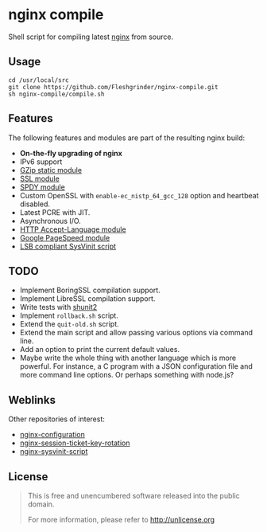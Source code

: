 # nginx compile
Shell script for compiling latest [nginx](http://nginx.org) from source.

## Usage
```
cd /usr/local/src
git clone https://github.com/Fleshgrinder/nginx-compile.git
sh nginx-compile/compile.sh
```

## Features
The following features and modules are part of the resulting nginx build:

- **On-the-fly upgrading of nginx**
- IPv6 support
- [GZip static module](http://nginx.org/en/docs/http/ngx_http_gzip_static_module.html)
- [SSL module](http://nginx.org/en/docs/http/ngx_http_ssl_module.html)
- [SPDY module](http://nginx.org/en/docs/http/ngx_http_spdy_module.html)
- Custom OpenSSL with `enable-ec_nistp_64_gcc_128` option and heartbeat disabled.
- Latest PCRE with JIT.
- Asynchronous I/O.
- [HTTP Accept-Language module](https://github.com/Fleshgrinder/nginx_accept_language_module)
- [Google PageSpeed module](https://github.com/pagespeed/ngx_pagespeed)
- [LSB compliant SysVinit script](https://github.com/Fleshgrinder/nginx-sysvinit-script)

## TODO
- Implement BoringSSL compilation support.
- Implement LibreSSL compilation support.
- Write tests with [shunit2](https://code.google.com/p/shunit2/)
- Implement `rollback.sh` script.
- Extend the `quit-old.sh` script.
- Extend the main script and allow passing various options via command line.
- Add an option to print the current default values.
- Maybe write the whole thing with another language which is more powerful. For
  instance, a C program with a JSON configuration file and more command line
  options. Or perhaps something with node.js?

## Weblinks
Other repositories of interest:

- [nginx-configuration](https://github.com/Fleshgrinder/nginx-configuration)
- [nginx-session-ticket-key-rotation](https://github.com/Fleshgrinder/nginx-session-ticket-key-rotation)
- [nginx-sysvinit-script](https://github.com/Fleshgrinder/nginx-sysvinit-script)

## License
> This is free and unencumbered software released into the public domain.
>
> For more information, please refer to <http://unlicense.org>
